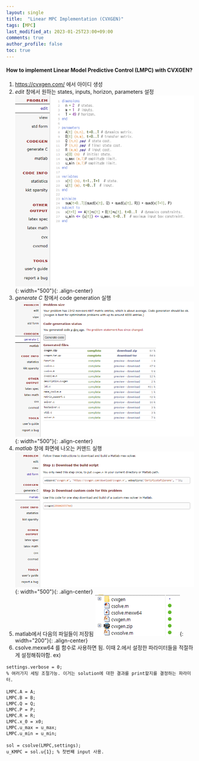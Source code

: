 ```yaml
---
layout: single
title:  "Linear MPC Implementation (CVXGEN)"
tags: [MPC]
last_modified_at: 2023-01-25T23:00+09:00
comments: true
author_profile: false
toc: true
---
```



#### How to implement Linear Model Predictive Control (LMPC) with CVXGEN?

1. https://cvxgen.com/ 에서 아이디 생성
2. *edit* 창에서 원하는 states, inputs, horizon, parameters 설정
    ![title](/fig/cvxgen1.png){: width="500"}{: .align-center}
3. *generate C* 창에서 code generation 실행
    ![title](/fig/cvxgen2.png){: width="500"}{: .align-center}
4. *matlab* 창에 화면에 나오는 커맨드 실행
    ![title](/fig/cvxgen3.png){: width="500"}{: .align-center}
5. matlab에서 다음의 파일들이 저장됨
    ![title](/fig/cvxgen4.png){: width="200"}{: .align-center}
6. csolve.mexw64 를 함수로 사용하면 됨. 이때 2.에서 설정한 파라미터들을 적절하게 설정해줘야함.
ex) 

```
settings.verbose = 0; 
% 여러가지 세팅 조절가능. 이거는 solution에 대한 결과를 print할지를 결정하는 파라미터.

LMPC.A = A;
LMPC.B = B;
LMPC.Q = Q;
LMPC.P = P;
LMPC.R = R;
LMPC.x_0 = x0;
LMPC.u_max = u_max;
LMPC.u_min = u_min;

sol = csolve(LMPC,settings);
u_KMPC = sol.u{1}; % 첫번째 input 사용.

```